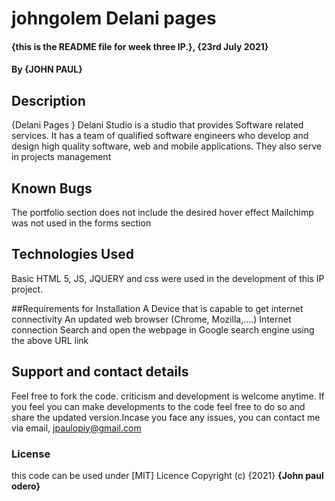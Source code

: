 # johngolem Delani pages
#### {this is the README file for week three  IP.}, {23rd July 2021}
#### By **{JOHN PAUL}**
## Description
{Delani Pages	}
Delani Studio is a studio that provides Software related services. It has a team of qualified software engineers who develop and design high quality software, web and mobile applications. They also serve in projects management
 
## Known Bugs
The portfolio section does not include the desired hover effect
Mailchimp was not used in the forms section
## Technologies Used 
Basic HTML 5, JS, JQUERY and css were used in the development of this IP project.

##Requirements for Installation
A Device that is capable to get internet connectivity
An updated web browser (Chrome, Mozilla,....)
Internet connection
Search and open the webpage in Google search engine using the above URL link


## Support and contact details
Feel free to fork the code. criticism and development is welcome anytime. If you feel you can make developments to the code feel free to do so and share the updated version.Incase you face any issues, you can contact me via email, jpaulopiy@gmail.com

### License
this code can be used under [MIT] Licence 
Copyright (c) {2021} **{John paul odero}**
